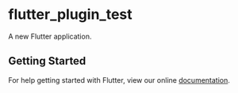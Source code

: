 # flutter_plugin_test

A new Flutter application.

## Getting Started

For help getting started with Flutter, view our online
[documentation](https://flutter.io/).
